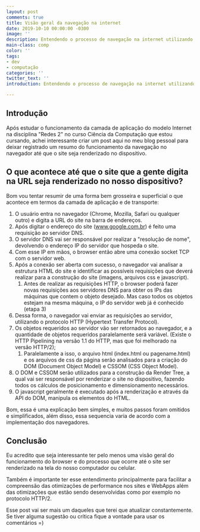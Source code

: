 ```yaml
---
layout: post
comments: true
title: Visão geral da navegação na internet
date: 2019-10-10 00:00:00 -0300
image: ''
description: Entendendo o processo de navegação na internet utilizando o navegador
main-class: comp
color: ''
tags:
- dev
- computação
categories: ''
twitter_text: ''
introduction: Entendendo o processo de navegação na internet utilizando o navegador

---
```

## Introdução

Após estudar o funcionamento da camada de aplicação do modelo Internet na disciplina "Redes 2" no curso Ciência da Computação que estou cursando, achei interessante criar um post aqui no meu blog pessoal para deixar registrado um resumo do funcionamento da navegação no navegador até que o site seja renderizado no dispositivo.

## O que acontece até que o site que a gente digita na URL seja renderizado no nosso dispositivo?

Bom vou tentar resumir de uma forma bem grosseira e superficial o que acontece em termos da camada de aplicação e de transporte:

1. O usuário entra no navegador (Chrome, Mozilla, Safari ou qualquer outro) e digita a URL do site na barra de endereços.
2. Após digitar o endereço do site (www.google.com.br) é feito uma requisição ao servidor DNS.
3. O servidor DNS vai ser responsável por realizar a "resolução de nome", devolvendo o endereço IP do servidor que hospeda o site.
4. Com esse IP em mãos, o browser então abre uma conexão socket TCP com o servidor web.
5. Após a conexão ser aberta com sucesso, o navegador vai analisar a estrutura HTML do site e identificar as possíveis requisições que deverá realizar para a construção do site (imagens, arquivos css e javascript).
   1. Antes de realizar as requisições HTTP, o browser poderá fazer novas requisições aos servidores DNS para obter os IPs das máquinas que contem o objeto desejado. Mas caso todos os objetos estejam na mesma máquina, o IP do servidor web já é conhecido (etapa 3)
6. Dessa forma, o navegador vai enviar as requisições ao servidor, utilizando o protocolo HTTP (Hypertext Transfer Protocol).
7. Os objetos requeridos ao servidor vão ser retornados ao navegador, e a quantidade de objetos requeridos paralelamente será variável. (Existe o HTTP Pipelining na versão 1.1 do HTTP, mas que foi melhorado na versão HTTP/2);
   1. Paralelamente a isso, o arquivo html (index.html ou pagename.html) e os arquivos de css da página serão analisados para a criação do DOM (Document Object Model) e CSSOM (CSS Object Model).
8. O DOM e CSSOM serão utilizados para a construção da Render Tree, a qual vai ser responsável por renderizar o site no dispositivo, fazendo todos os cálculos de posicionamento e dimensionamento necessários.
9. O javascript geralmente é executado após a renderização e através da API do DOM, manipula os elementos do HTML.

Bom, essa é uma explicação bem simples, e muitos passos foram omitidos e simplificados, além disso, essa sequencia varia de acordo com a implementação dos navegadores.

## Conclusão

Eu acredito que seja interessante ter pelo menos uma visão geral do funcionamento do browser e do processo que ocorre até o site ser renderizado na tela do nosso computador ou celular.

Também é importante ter esse entendimento principalmente para facilitar a compreensão das otimizações de performance nos sites e WebApps além das otimizações que estão sendo desenvolvidas como por exemplo no protocolo HTTP/2.

Esse post vai ser mais um daqueles que terei que atualizar constantemente. Se tiver alguma sugestão ou crítica fique a vontade para usar os comentários =)